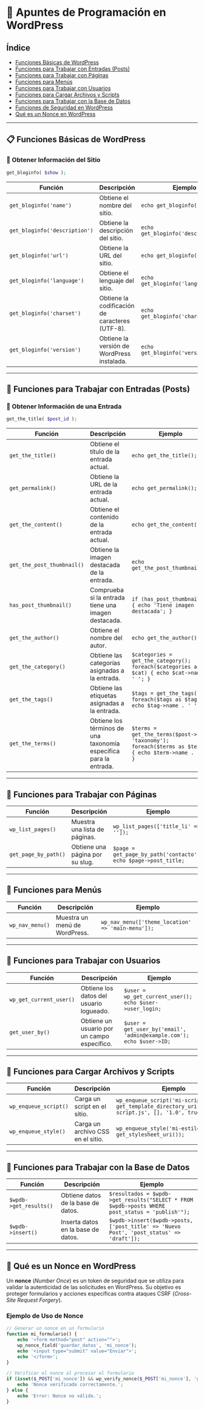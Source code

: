 
# 📌 Apuntes de Programación en WordPress

## Índice
- [Funciones Básicas de WordPress](#funciones-basicas-de-wordpress)
- [Funciones para Trabajar con Entradas (Posts)](#funciones-para-trabajar-con-entradas-posts)
- [Funciones para Trabajar con Páginas](#funciones-para-trabajar-con-paginas)
- [Funciones para Menús](#funciones-para-menus)
- [Funciones para Trabajar con Usuarios](#funciones-para-trabajar-con-usuarios)
- [Funciones para Cargar Archivos y Scripts](#funciones-para-cargar-archivos-y-scripts)
- [Funciones para Trabajar con la Base de Datos](#funciones-para-trabajar-con-la-base-de-datos)
- [Funciones de Seguridad en WordPress](#funciones-de-seguridad-en-wordpress)
- [Qué es un Nonce en WordPress](#que-es-un-nonce-en-wordpress)

---

## 📋 Funciones Básicas de WordPress

### 📌 Obtener Información del Sitio
```php
get_bloginfo( $show );
```

| Función                          | Descripción                                        | Ejemplo                                      |
|---------------------------------|----------------------------------------------------|----------------------------------------------|
| `get_bloginfo('name')`           | Obtiene el nombre del sitio.                       | `echo get_bloginfo('name');`                  |
| `get_bloginfo('description')`    | Obtiene la descripción del sitio.                  | `echo get_bloginfo('description');`           |
| `get_bloginfo('url')`            | Obtiene la URL del sitio.                          | `echo get_bloginfo('url');`                   |
| `get_bloginfo('language')`       | Obtiene el lenguaje del sitio.                     | `echo get_bloginfo('language');`              |
| `get_bloginfo('charset')`        | Obtiene la codificación de caracteres (UTF-8).      | `echo get_bloginfo('charset');`               |
| `get_bloginfo('version')`        | Obtiene la versión de WordPress instalada.         | `echo get_bloginfo('version');`               |

---

## 📌 Funciones para Trabajar con Entradas (Posts)

### 📌 Obtener Información de una Entrada
```php
get_the_title( $post_id );
```

| Función                        | Descripción                                                            | Ejemplo                                |
|--------------------------------|------------------------------------------------------------------------|---------------------------------------|
| `get_the_title()`               | Obtiene el título de la entrada actual.                                | `echo get_the_title();`                |
| `get_permalink()`               | Obtiene la URL de la entrada actual.                                   | `echo get_permalink();`                |
| `get_the_content()`             | Obtiene el contenido de la entrada actual.                             | `echo get_the_content();`              |
| `get_the_post_thumbnail()`      | Obtiene la imagen destacada de la entrada.                             | `echo get_the_post_thumbnail();`       |
| `has_post_thumbnail()`          | Comprueba si la entrada tiene una imagen destacada.                    | `if (has_post_thumbnail()) { echo 'Tiene imagen destacada'; }` |
| `get_the_author()`              | Obtiene el nombre del autor.                                           | `echo get_the_author();`               |
| `get_the_category()`            | Obtiene las categorías asignadas a la entrada.                         | `$categories = get_the_category(); foreach($categories as $cat) { echo $cat->name . ' '; }` |
| `get_the_tags()`                | Obtiene las etiquetas asignadas a la entrada.                          | `$tags = get_the_tags(); foreach($tags as $tag) { echo $tag->name . ' '; }` |
| `get_the_terms()`               | Obtiene los términos de una taxonomía específica para la entrada.       | `$terms = get_the_terms($post->ID, 'taxonomy'); foreach($terms as $term) { echo $term->name . ' '; }` |

---

## 📌 Funciones para Trabajar con Páginas
| Función          | Descripción                     | Ejemplo                                  |
|------------------|---------------------------------|------------------------------------------|
| `wp_list_pages()`| Muestra una lista de páginas.   | `wp_list_pages(['title_li' => '']);`     |
| `get_page_by_path()` | Obtiene una página por su slug. | `$page = get_page_by_path('contacto'); echo $page->post_title;` |

---

## 📌 Funciones para Menús
| Función          | Descripción                     | Ejemplo                                  |
|------------------|---------------------------------|------------------------------------------|
| `wp_nav_menu()`  | Muestra un menú de WordPress.   | `wp_nav_menu(['theme_location' => 'main-menu']);` |

---

## 📌 Funciones para Trabajar con Usuarios
| Función                | Descripción                            | Ejemplo                                      |
|------------------------|----------------------------------------|----------------------------------------------|
| `wp_get_current_user()`| Obtiene los datos del usuario logueado. | `$user = wp_get_current_user(); echo $user->user_login;` |
| `get_user_by()`        | Obtiene un usuario por un campo específico. | `$user = get_user_by('email', 'admin@example.com'); echo $user->ID;` |

---

## 📌 Funciones para Cargar Archivos y Scripts
| Función              | Descripción                            | Ejemplo                                      |
|----------------------|----------------------------------------|----------------------------------------------|
| `wp_enqueue_script()`| Carga un script en el sitio.           | `wp_enqueue_script('mi-script', get_template_directory_uri().'/js/mi-script.js', [], '1.0', true);` |
| `wp_enqueue_style()` | Carga un archivo CSS en el sitio.      | `wp_enqueue_style('mi-estilo', get_stylesheet_uri());` |

---

## 📌 Funciones para Trabajar con la Base de Datos
| Función                | Descripción                            | Ejemplo                                      |
|------------------------|----------------------------------------|----------------------------------------------|
| `$wpdb->get_results()` | Obtiene datos de la base de datos.     | `$resultados = $wpdb->get_results("SELECT * FROM $wpdb->posts WHERE post_status = 'publish'");` |
| `$wpdb->insert()`      | Inserta datos en la base de datos.     | `$wpdb->insert($wpdb->posts, ['post_title' => 'Nuevo Post', 'post_status' => 'draft']);` |

---

## 📌 Qué es un Nonce en WordPress

Un **nonce** (*Number Once*) es un token de seguridad que se utiliza para validar la autenticidad de las solicitudes en WordPress. Su objetivo es proteger formularios y acciones específicas contra ataques CSRF (*Cross-Site Request Forgery*).

### Ejemplo de Uso de Nonce
```php
// Generar un nonce en un formulario
function mi_formulario() {
    echo '<form method="post" action="">';
    wp_nonce_field('guardar_datos', 'mi_nonce');
    echo '<input type="submit" value="Enviar">';
    echo '</form>';
}

// Verificar el nonce al procesar el formulario
if (isset($_POST['mi_nonce']) && wp_verify_nonce($_POST['mi_nonce'], 'guardar_datos')) {
    echo 'Nonce verificado correctamente.';
} else {
    echo 'Error: Nonce no válido.';
}
```
